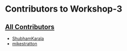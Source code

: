 # Contributors to Workshop-3

## [All Contributors](https://github.com/ShubhamKarala/Workshop-3/graphs/contributors)

- [ShubhamKarala](https://github.com/ShubhamKarala)  
- [mikestratton](https://github.com/mikestratton)
